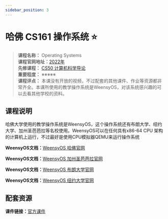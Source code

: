 ```yaml
---
sidebar_position: 3
---
```


# 哈佛 CS161 操作系统 ⭐️

>**课程名称：** Operating Systems   
**课程官网地址：**[2022年](https://read.seas.harvard.edu/cs161/2022/)    
**先修课程：** [CS50 计算机科学导论](https://hackway.org/docs/cs/freshman/first/cs50x)        
**重要程度：** ※※※※※       
**课程评点：** 本课没有开放的视频，不过配套的其他课件、作业等资源都非常齐全。本课所使用的教学操作系统是WeensyOS，对该系统感兴趣的可以去看其他学校的资料。


## 课程说明
哈佛大学使用的教学操作系统是WeensyOS，这个操作系统还有布朗大学、纽约大学、加州圣芭芭拉等名校使用。WeensyOS可以在任何具有x86-64 CPU 架构的计算机上运行，不过最好是使用CPU模拟器QEMU来运行操作系统

**WeensyOS文档：**[WeensyOS 哈佛官网](https://cs61.seas.harvard.edu/site/2020/WeensyOS/)

**WeensyOS文档：**[WeensyOS 加州圣芭芭拉官网](https://sites.cs.ucsb.edu/~trinabh/classes/w22/labs/lab5.html)

**WeensyOS文档：**[WeensyOS 布朗大学官网](https://cs.brown.edu/courses/csci0300/2022/assign/projects/project4.html)

**WeensyOS文档：**[WeensyOS 纽约大学官网](https://cs.nyu.edu/~mwalfish/classes/20sp/labs/lab4.html)


## 配套资源

**课件链接：**[官方课件](https://read.seas.harvard.edu/cs161/2022/schedule/)



